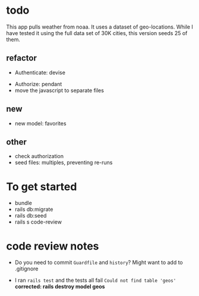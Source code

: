 # todo 
This app pulls weather from noaa.  It uses a dataset of geo-locations. While I have tested it using the full data set of 30K cities, this version seeds 25 of them.
## refactor
- Authenticate: devise
<!-- do you mean pundit?  https://github.com/varvet/pundit -->
- Authorize: pendant
- move the javascript to separate files
## new
- new model: favorites
## other
- check authorization
- seed files: multiples, preventing re-runs

# To get started
- bundle
- rails db:migrate
- rails db:seed
- rails s
code-review



# code review notes
* Do you need to commit `Guardfile` and `history`? Might want to add to .gitignore 

* I ran `rails test` and the tests all fail `Could not find table 'geos'`
**corrected: rails destroy model geos**
